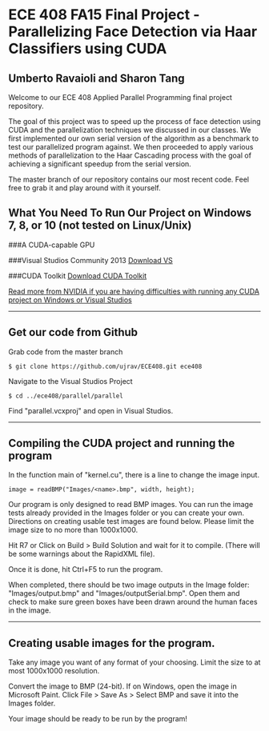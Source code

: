 ECE 408 FA15 Final Project - Parallelizing Face Detection via Haar Classifiers using CUDA
=========================

## Umberto Ravaioli and Sharon Tang

Welcome to our ECE 408 Applied Parallel Programming final project repository.

The goal of this project was to speed up the process of face detection using CUDA and the parallelization techniques
we discussed in our classes. We first implemented our own serial version of the algorithm as a benchmark to test our
parallelized program against. We then proceeded to apply various methods of parallelization to the Haar Cascading
process with the goal of achieving a significant speedup from the serial version.

The master branch of our repository contains our most recent code. Feel free to grab it and play around with it yourself.


## What You Need To Run Our Project on Windows 7, 8, or 10 (not tested on Linux/Unix)

###A CUDA-capable GPU

###Visual Studios Community 2013
[Download VS](https://www.visualstudio.com/en-us/news/vs2013-community-vs.aspx)

###CUDA Toolkit
[Download CUDA Toolkit](https://developer.nvidia.com/cuda-toolkit)

[Read more from NVIDIA if you are having difficulties with running any CUDA project on Windows or Visual Studios](http://docs.nvidia.com/cuda/cuda-getting-started-guide-for-microsoft-windows/index.html#introduction)

---

## Get our code from Github

Grab code from the master branch

~~~
$ git clone https://github.com/ujrav/ECE408.git ece408
~~~

Navigate to the Visual Studios Project
~~~
$ cd ../ece408/parallel/parallel
~~~

Find "parallel.vcxproj" and open in Visual Studios.

---

## Compiling the CUDA project and running the program

In the function main of "kernel.cu", there is a line to change the image input.

~~~
image = readBMP("Images/<name>.bmp", width, height);
~~~

Our program is only designed to read BMP images. You can run the image tests already provided in the Images folder
or you can create your own. Directions on creating usable test images are found below. Please limit the image size
to no more than 1000x1000.

Hit R7 or Click on Build > Build Solution and wait for it to compile. (There will be some warnings about the RapidXML file).

Once it is done, hit Ctrl+F5 to run the program.

When completed, there should be two image outputs in the Image folder: "Images/output.bmp" and "Images/outputSerial.bmp".
Open them and check to make sure green boxes have been drawn around the human faces in the image.

---

## Creating usable images for the program.

Take any image you want of any format of your choosing. Limit the size to at most 1000x1000 resolution.

Convert the image to BMP (24-bit). If on Windows, open the image in Microsoft Paint. Click File > Save As > Select BMP and save it
into the Images folder.

Your image should be ready to be run by the program!
